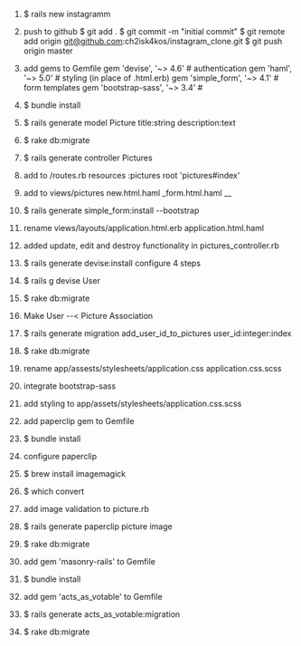 1. $ rails new instagramm

2. push to github
$ git add .
$ git commit -m "initial commit"
$ git remote add origin git@github.com:ch2isk4kos/instagram_clone.git
$ git push origin master

3. add gems to Gemfile
    gem 'devise', '~> 4.6'          # authentication
    gem 'haml', '~> 5.0'            # styling (in place of .html.erb)
    gem 'simple_form', '~> 4.1'     # form templates
    gem 'bootstrap-sass', '~> 3.4'  #

4. $ bundle install

5. $ rails generate model Picture title:string description:text

6. $ rake db:migrate

7. $ rails generate controller Pictures

8. add to /routes.rb
    resources :pictures
    root 'pictures#index'

9. add to views/pictures
    new.html.haml
    _form.html.haml
__

10. $ rails generate simple_form:install --bootstrap

11. rename views/layouts/application.html.erb
    application.html.haml

12. added update, edit and destroy functionality in pictures_controller.rb

13. $ rails generate devise:install
    configure 4 steps

14. $ rails g devise User

15. $ rake db:migrate

16. Make User --< Picture Association

17. $ rails generate migration add_user_id_to_pictures user_id:integer:index

18. $ rake db:migrate

19. rename app/assests/stylesheets/application.css
    application.css.scss

20. integrate bootstrap-sass

21. add styling to app/assets/stylesheets/application.css.scss

22. add paperclip gem to Gemfile

23. $ bundle install

24. configure paperclip

23. $ brew install imagemagick

24. $ which convert

25. add image validation to picture.rb

26. $ rails generate paperclip picture image

27. $ rake db:migrate

28. add gem 'masonry-rails' to Gemfile

29. $ bundle install

30. add gem 'acts_as_votable' to Gemfile

31. $ rails generate acts_as_votable:migration

32. $ rake db:migrate
